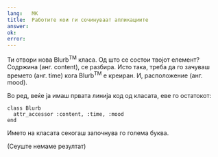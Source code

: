 ```yaml
---
lang:   МК
title:  Работите кои ги сочинуваат апликациите
answer: 
ok:     
error:  
---
```


Ти отвори нова Blurb<sup>TM</sup> класа. Од што се состои твојот елемент?
Содржина (анг. content), се разбира. Исто така, треба да го зачуваш 
времето (анг. time) кога Blurb<sup>TM</sup> е креиран. И, расположение (анг. mood).

Во ред, веќе ја имаш првата линија код од класата, еве го остатокот:

    class Blurb
      attr_accessor :content, :time, :mood
    end

Името на класата секогаш започнува го голема буква.

(Сеуште немаме резултат)
